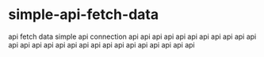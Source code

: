 # simple-api-fetch-data
api fetch data simple
api connection
api api api api api api api api api api api api api api api api api api api  api api api api api api api api
  
